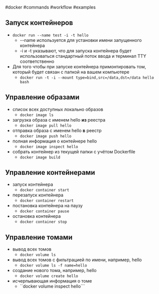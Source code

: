 #docker #commands #workflow #examples

## Запуск контейнеров
- ```docker run --name test -i -t hello```
	- --name используется для установки имени запущенного контейнера
	- -i и -t указывают, что для запуска контейнера будет использоваться стандартный поток ввода и терминал TTY соответственно
- Для того чтобы при запуске контейнера примонтировать том, который будет связан с папкой на вашем компьютере
	- ```docker run -t -i --mount type=bind,src=/data,dst=/data hello bash```

## Управление образами
- список всех доступных локально образов
	- ```docker image ls```
- загрузка образа с именем hello **из** реестра
	- ```docker image pull hello```
- отправка образа с именем hello **в** реестр
	- ```docker image push hello```
- полная информация о контейнере hello
	- ```docker image inspect hello```
- собрать контейнер из текущей папки с учётом Dockerfile
	- ```docker image build```

## Управление контейнерами
- запуск контейнера
	- ```docker container start```
- перезапуск контейнера
	- ```docker container restart```
- постановка контейнера на паузу
	- ```docker container pause```
- остановка контейнера
	- ```docker container stop```

## Управление томами
- вывод всех томов
	- ```docker volume ls```
- вывод всех томов с фильтрацией по имени, например, hello
	- ``docker volume ls -f name=hello``
- создание нового тома, например, hello
	- ``docker volume create hello``
- исчерпывающая информация о томе
	- ``docker volume inspect hello```